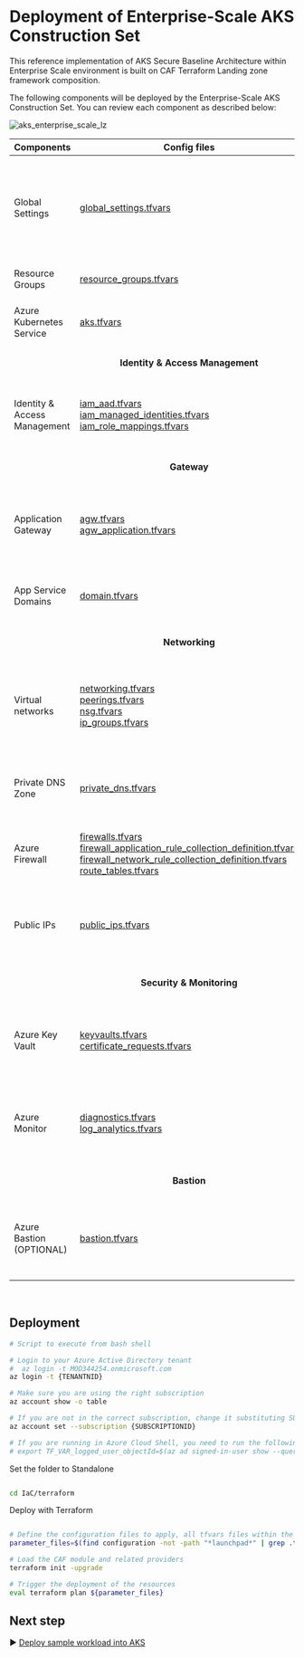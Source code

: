 # Deployment of Enterprise-Scale AKS Construction Set

This reference implementation of AKS Secure Baseline Architecture within Enterprise Scale environment is built on CAF Terraform Landing zone framework composition.

The following components will be deployed by the Enterprise-Scale AKS Construction Set. You can review each component as described below:

![aks_enterprise_scale_lz](../../pictures/aks_enterprise_scale_lz2.PNG)

| Components                                                                                              | Config files                                                 | Description|
|-----------------------------------------------------------|------------------------------------------------------------|------------------------------------------------------------|
| Global Settings |[global_settings.tfvars](../configuration/global_settings.tfvars) | Primary Region setting. Changing this will redeploy the whole stack to another Region|
| Resource Groups | [resource_groups.tfvars](../configuration/resource_groups.tfvars)| Resource groups configs |
| Azure Kubernetes Service | [aks.tfvars](../configuration/aks.tfvars) | AKS addons, version, nodepool configs |
||<p align="center">**Identity & Access Management**</p>||
| Identity & Access Management | [iam_aad.tfvars](../configuration/iam/iam_aad.tfvars) <br /> [iam_managed_identities.tfvars](../configuration/iam/iam_managed_identities.tfvars) <br /> [iam_role_mappings.tfvars](../configuration/iam/iam_role_mappings.tfvars)| AAD admin group, User Managed Identities & Role Assignments |
||<p align="center">**Gateway**</p>||
| Application Gateway | [agw.tfvars](../configuration/agw/agw.tfvars) <br /> [agw_application.tfvars](../configuration/agw/agw_application.tfvars) <br />| Application Gateway WAF v2 Configs with aspnetapp workload settings |
| App Service Domains | [domain.tfvars](../configuration/agw/domain.tfvars) | Public domain to be used in Application Gateway |
||<p align="center">**Networking**</p>||
| Virtual networks | [networking.tfvars](../configuration/networking/networking.tfvars) <br /> [peerings.tfvars](../configuration/networking/peerings.tfvars) <br /> [nsg.tfvars](../configuration/networking/nsg.tfvars) <br /> [ip_groups.tfvars](../configuration/networking/ip_groups.tfvars)| CIDRs, Subnets, NSGs & peerings config for Azure Firewall Hub & AKS Spoke |
| Private DNS Zone | [private_dns.tfvars](../configuration/networking/private_dns.tfvars) | Private DNS zone for AKS ingress; A record to Load Balancer IP |
| Azure Firewall  | [firewalls.tfvars](../configuration/networking/firewalls.tfvars) <br /> [firewall_application_rule_collection_definition.tfvars](../configuration/networking/firewall_application_rule_collection_definition.tfvars) <br /> [firewall_network_rule_collection_definition.tfvars](../configuration/networking/firewall_network_rule_collection_definition.tfvars) <br /> [route_tables.tfvars](../configuration/networking/route_tables.tfvars)  | Azure Firewall for restricting AKS egress traffic|
| Public IPs | [public_ips.tfvars](../configuration/networking/public_ips.tfvars) | Public IPs for Application Gateway, Azure Firewall & Azure Bastion Host |
||<p align="center">**Security & Monitoring**</p>||
| Azure Key Vault| [keyvaults.tfvars](../configuration/keyvault/keyvaults.tfvars) <br /> [certificate_requests.tfvars](../configuration/keyvault/certificate_requests.tfvars) | Key Vault to store Self signed certificate for AKS ingress & Bastion SSH key |
| Azure Monitor | [diagnostics.tfvars](../configuration/monitor/diagnostics.tfvars)  <br /> [log_analytics.tfvars](../configuration/monitor/log_analytics.tfvars) | Diagnostics settings, Log Analytics Workspace for AKS logs & Prometheus metrics |
||<p align="center">**Bastion**</p>||
| Azure Bastion (OPTIONAL) | [bastion.tfvars](../configuration/bastion/bastion.ignore) | Azure Bastion Host & Windows VM to view aspnetsample website internally. |

<br />

## Deployment

```bash
# Script to execute from bash shell

# Login to your Azure Active Directory tenant
#  az login -t MOD344254.onmicrosoft.com
az login -t {TENANTNID}

# Make sure you are using the right subscription
az account show -o table

# If you are not in the correct subscription, change it substituting SUBSCRIPTIONID with the proper subscription  id
az account set --subscription {SUBSCRIPTIONID}

# If you are running in Azure Cloud Shell, you need to run the following additional command:
# export TF_VAR_logged_user_objectId=$(az ad signed-in-user show --query objectId -o tsv)
```
Set the folder to Standalone
```bash

cd IaC/terraform
```
Deploy with Terraform
```bash

# Define the configuration files to apply, all tfvars files within the above folder recursively except for launchpad subfolder which is not relevant for this standalone guide
parameter_files=$(find configuration -not -path "*launchpad*" | grep .tfvars | sed 's/.*/-var-file &/' | xargs)

# Load the CAF module and related providers
terraform init -upgrade

# Trigger the deployment of the resources
eval terraform plan ${parameter_files}
```
## Next step

:arrow_forward: [Deploy sample workload into AKS](./aks.md)
